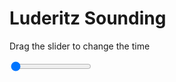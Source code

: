 <h1>Luderitz Sounding</h1>
<p>Drag the slider to change the time</p>

<div class="slidecontainer">
<input oninput='setImage(this)' class="slider" type="range" min="0" max="9" value="0" step="1" />
<img id='img'/>
</div>

<script>
var img = document.getElementById('img');
var img_array = ['/assets/images/skwt/skd_luderitz_wrfout_d01_2020-06-18_12:00:00.png',
'/assets/images/skwt/skd_luderitz_wrfout_d01_2020-06-18_18:00:00.png',
'/assets/images/skwt/skd_luderitz_wrfout_d01_2020-06-19_00:00:00.png',
'/assets/images/skwt/skd_luderitz_wrfout_d01_2020-06-19_06:00:00.png',
'/assets/images/skwt/skd_luderitz_wrfout_d01_2020-06-19_12:00:00.png',
'/assets/images/skwt/skd_luderitz_wrfout_d01_2020-06-19_18:00:00.png',
'/assets/images/skwt/skd_luderitz_wrfout_d01_2020-06-20_00:00:00.png',
'/assets/images/skwt/skd_luderitz_wrfout_d01_2020-06-20_06:00:00.png',
'/assets/images/skwt/skd_luderitz_wrfout_d01_2020-06-20_12:00:00.png',];
function setImage(obj)
{
        var value = obj.value;
        img.src = img_array[value];

}
</script>

